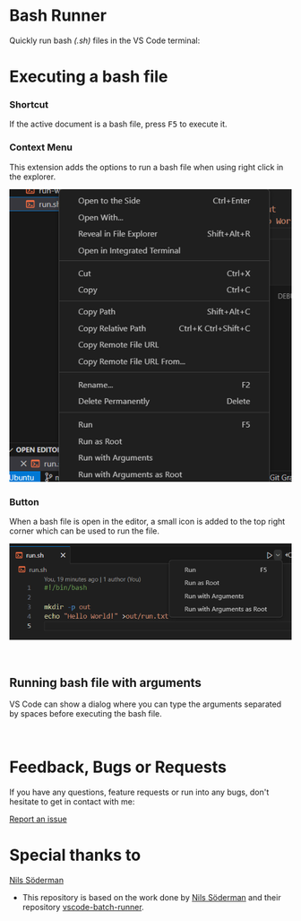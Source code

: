 # Bash Runner

Quickly run bash *(.sh)* files in the VS Code terminal:

# Executing a bash file

### Shortcut
If the active document is a bash file, press <kbd>F5</kbd> to execute it.

### Context Menu
This extension adds the options to run a bash file when using right click in the explorer.

![Context menu run bash file](https://raw.githubusercontent.com/leosj29/vscode-bash-runner/main/media/images/context-menu.png)

### Button
When a bash file is open in the editor, a small icon is added to the top right corner which can be used to run the file.

![Run bash file button](https://raw.githubusercontent.com/leosj29/vscode-bash-runner/main/media/images/exec-button.png)

<br>

## Running bash file with arguments

VS Code can show a dialog where you can type the arguments separated by spaces before executing the bash file.

<br>

# Feedback, Bugs or Requests

If you have any questions, feature requests or run into any bugs, don't hesitate to get in contact with me:

[Report an issue](https://github.com/leosj29/vscode-bash-runner/issues "Report a bug on the GitHub repository")<br>


# Special thanks to
[Nils Söderman](https://nilssoderman.com)
* This repository is based on the work done by [Nils Söderman](https://nilssoderman.com) and their repository [vscode-batch-runner](https://github.com/nils-soderman/vscode-batch-runner).
